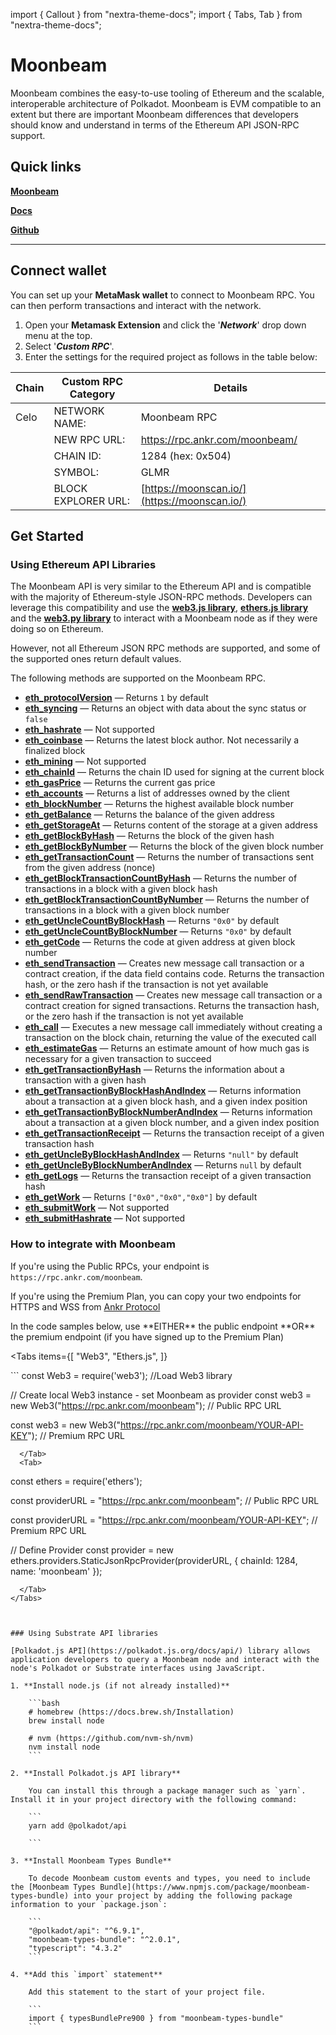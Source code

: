 import { Callout } from "nextra-theme-docs";
import { Tabs, Tab } from "nextra-theme-docs";

# Moonbeam

Moonbeam combines the easy-to-use tooling of Ethereum and the scalable, interoperable architecture of Polkadot.
Moonbeam is EVM compatible to an extent but there are important Moonbeam differences that developers should know and understand in terms of the Ethereum API JSON-RPC support.

## Quick links

[**Moonbeam**](https://moonbeam.foundation/)

[**Docs**](https://docs.moonbeam.network/)

[**Github**](https://github.com/PureStake/moonbeam)

---

## Connect wallet

You can set up your **MetaMask wallet** to connect to Moonbeam RPC. You can then perform transactions and interact with the network.

1. Open your **Metamask Extension** and click the '_**Network**_' drop down menu at the top.
2. Select '_**Custom RPC**_'.
3. Enter the settings for the required project as follows in the table below:


| **Chain** | **Custom RPC Category** | **Details**                                            |
| --------- | ----------------------- | ------------------------------------------------------ |
| Celo      | NETWORK NAME:           | Moonbeam RPC                                               |
|           | NEW RPC URL:            | https://rpc.ankr.com/moonbeam/                             |
|           | CHAIN ID:               | 1284 (hex: 0x504)                                                 |
|           | SYMBOL:                 | GLMR                                                  |
|           | BLOCK EXPLORER URL:     | [https://moonscan.io/](https://moonscan.io/) |

## Get Started

### Using Ethereum API Libraries

The Moonbeam API is very similar to the Ethereum API and is compatible with the majority of Ethereum-style JSON-RPC methods. Developers can leverage this compatibility and use the [**web3.js library**](https://web3js.readthedocs.io/en/v1.7.3/), [**ethers.js library**](https://docs.ethers.io/) and the [**web3.py library**](https://web3py.readthedocs.io/) to interact with a Moonbeam node as if they were doing so on Ethereum.

<Callout type="warning" emoji="❗">
However, not all Ethereum JSON RPC methods are supported, and some of the supported ones return default values. 

The following methods are supported on the Moonbeam RPC. 

 - **[eth_protocolVersion](https://eth.wiki/json-rpc/API#eth_protocolversion)** — Returns `1` by default
 - **[eth_syncing](https://eth.wiki/json-rpc/API#eth_syncing)** — Returns an object with data about the sync status or `false`
 - **[eth_hashrate](https://eth.wiki/json-rpc/API#eth_hashrate)** — Not supported
 - **[eth_coinbase](https://eth.wiki/json-rpc/API#eth_coinbase)** — Returns the latest block author. Not necessarily a finalized block
 - **[eth_mining](https://eth.wiki/json-rpc/API#eth_mining)** — Not supported
 - **[eth_chainId](https://eth.wiki/json-rpc/API#eth_chainid)** — Returns the chain ID used for signing at the current block
 - **[eth_gasPrice](https://eth.wiki/json-rpc/API#eth_gasprice)** — Returns the current gas price
 - **[eth_accounts](https://eth.wiki/json-rpc/API#eth_accounts)** — Returns a list of addresses owned by the client
 - **[eth_blockNumber](https://eth.wiki/json-rpc/API#eth_blocknumber)** — Returns the highest available block number
 - **[eth_getBalance](https://eth.wiki/json-rpc/API#eth_getbalance)** — Returns the balance of the given address
 - **[eth_getStorageAt](https://eth.wiki/json-rpc/API#eth_getstorageat)** — Returns content of the storage at a given address
 - **[eth_getBlockByHash](https://eth.wiki/json-rpc/API#eth_getblockbyhash)** — Returns the block of the given hash
 - **[eth_getBlockByNumber](https://eth.wiki/json-rpc/API#eth_getblockbynumber)** — Returns the block of the given block number
 - **[eth_getTransactionCount](https://eth.wiki/json-rpc/API#eth_gettransactioncount)** — Returns the number of transactions sent from the given address (nonce)
 - **[eth_getBlockTransactionCountByHash](https://eth.wiki/json-rpc/API#eth_getblocktransactioncountbyhash)** — Returns the number of transactions in a block with a given block hash
 - **[eth_getBlockTransactionCountByNumber](https://eth.wiki/json-rpc/API#eth_getblocktransactioncountbynumber)** — Returns the number of transactions in a block with a given block number
 - **[eth_getUncleCountByBlockHash](https://eth.wiki/json-rpc/API#eth_getunclecountbyblockhash)** —  Returns `"0x0"` by default
 - **[eth_getUncleCountByBlockNumber](https://eth.wiki/json-rpc/API#eth_getunclecountbyblocknumber)** — Returns `"0x0"` by default
 - **[eth_getCode](https://eth.wiki/json-rpc/API#eth_getcode)** — Returns the code at given address at given block number
 - **[eth_sendTransaction](https://eth.wiki/json-rpc/API#eth_sendtransaction)** — Creates new message call transaction or a contract creation, if the data field contains code. Returns the transaction hash, or the zero hash if the transaction is not yet available
 - **[eth_sendRawTransaction](https://eth.wiki/json-rpc/API#eth_sendrawtransaction)** — Creates new message call transaction or a contract creation for signed transactions. Returns the transaction hash, or the zero hash if the transaction is not yet available
 - **[eth_call](https://eth.wiki/json-rpc/API#eth_call)** — Executes a new message call immediately without creating a transaction on the block chain, returning the value of the executed call
 - **[eth_estimateGas](https://eth.wiki/json-rpc/API#eth_estimategas)** — Returns an estimate amount of how much gas is necessary for a given transaction to succeed
 - **[eth_getTransactionByHash](https://eth.wiki/json-rpc/API#eth_gettransactionbyhash)** — Returns the information about a transaction with a given hash
 - **[eth_getTransactionByBlockHashAndIndex](https://eth.wiki/json-rpc/API#eth_gettransactionbyblockhashandindex)** — Returns information about a transaction at a given block hash, and a given index position
 - **[eth_getTransactionByBlockNumberAndIndex](https://eth.wiki/json-rpc/API#eth_gettransactionbyblocknumberandindex)** — Returns information about a transaction at a given block number, and a given index position
 - **[eth_getTransactionReceipt](https://eth.wiki/json-rpc/API#eth_gettransactionreceipt)** — Returns the transaction receipt of a given transaction hash
 - **[eth_getUncleByBlockHashAndIndex](https://eth.wiki/json-rpc/API#eth_getunclebyblockhashandindex)** — Returns `"null"` by default
 - **[eth_getUncleByBlockNumberAndIndex](https://eth.wiki/json-rpc/API#eth_getunclebyblocknumberandindex)** — Returns `null` by default
 - **[eth_getLogs](https://eth.wiki/json-rpc/API#eth_getlogs)** — Returns the transaction receipt of a given transaction hash
 - **[eth_getWork](https://eth.wiki/json-rpc/API#eth_getwork)** — Returns `["0x0","0x0","0x0"]` by default
 - **[eth_submitWork](https://eth.wiki/json-rpc/API#eth_submitwork)** — Not supported
 - **[eth_submitHashrate](https://eth.wiki/json-rpc/API#eth_submithashrate)** — Not supported
</Callout>

### How to integrate with Moonbeam

If you're using the Public RPCs, your endpoint is `https://rpc.ankr.com/moonbeam`.

If you're using the Premium Plan, you can copy your two endpoints for HTTPS and WSS from [Ankr Protocol](https://www.ankr.com/protocol/public/)

<Callout>
In the code samples below, use **EITHER** the public endpoint **OR** the premium endpoint (if you have signed up to the Premium Plan)
</Callout>

<Tabs
  items={[
    "Web3",
    "Ethers.js",
  ]}
>
  <Tab>
```
const Web3 = require('web3'); //Load Web3 library

// Create local Web3 instance - set Moonbeam as provider
const web3 = new Web3("https://rpc.ankr.com/moonbeam"); // Public RPC URL

const web3 = new Web3("https://rpc.ankr.com/moonbeam/YOUR-API-KEY"); // Premium RPC URL

```
  </Tab>
  <Tab>
```
const ethers = require('ethers');

const providerURL = "https://rpc.ankr.com/moonbeam"; // Public RPC URL

const providerURL = "https://rpc.ankr.com/moonbeam/YOUR-API-KEY"; // Premium RPC URL

// Define Provider
const provider = new ethers.providers.StaticJsonRpcProvider(providerURL, {
    chainId: 1284,
    name: 'moonbeam'
});
```
  </Tab>
</Tabs>



### Using Substrate API libraries

[Polkadot.js API](https://polkadot.js.org/docs/api/) library allows application developers to query a Moonbeam node and interact with the node's Polkadot or Substrate interfaces using JavaScript. 

1. **Install node.js (if not already installed)**

    ```bash
    # homebrew (https://docs.brew.sh/Installation)
    brew install node

    # nvm (https://github.com/nvm-sh/nvm)
    nvm install node
    ```

2. **Install Polkadot.js API library**

    You can install this through a package manager such as `yarn`. Install it in your project directory with the following command:

    ```
    yarn add @polkadot/api

    ```

3. **Install Moonbeam Types Bundle**

    To decode Moonbeam custom events and types, you need to include the [Moonbeam Types Bundle](https://www.npmjs.com/package/moonbeam-types-bundle) into your project by adding the following package information to your `package.json`:

    ```
    "@polkadot/api": "^6.9.1",
    "moonbeam-types-bundle": "^2.0.1",
    "typescript": "4.3.2"
    ```

4. **Add this `import` statement**

    Add this statement to the start of your project file. 

    ```
    import { typesBundlePre900 } from "moonbeam-types-bundle"
    ```




